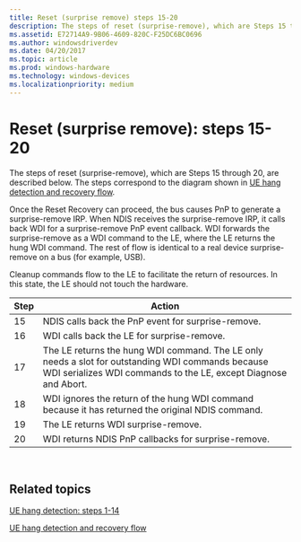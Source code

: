 ```yaml
---
title: Reset (surprise remove) steps 15-20
description: The steps of reset (surprise-remove), which are Steps 15 through 20, are described below. The steps correspond to the diagram shown in UE hang detection and recovery flow.
ms.assetid: E72714A9-9B06-4609-820C-F25DC6BC0696
ms.author: windowsdriverdev
ms.date: 04/20/2017
ms.topic: article
ms.prod: windows-hardware
ms.technology: windows-devices
ms.localizationpriority: medium
---
```


# Reset (surprise remove): steps 15-20


The steps of reset (surprise-remove), which are Steps 15 through 20, are described below. The steps correspond to the diagram shown in [UE hang detection and recovery flow](wdi-ue-hang-detection-and-recovery-flow.md).

Once the Reset Recovery can proceed, the bus causes PnP to generate a surprise-remove IRP. When NDIS receives the surprise-remove IRP, it calls back WDI for a surprise-remove PnP event callback. WDI forwards the surprise-remove as a WDI command to the LE, where the LE returns the hung WDI command. The rest of flow is identical to a real device surprise-remove on a bus (for example, USB).

Cleanup commands flow to the LE to facilitate the return of resources. In this state, the LE should not touch the hardware.

| Step | Action                                                                                                                                                               |
|------|----------------------------------------------------------------------------------------------------------------------------------------------------------------------|
| 15   | NDIS calls back the PnP event for surprise-remove.                                                                                                                   |
| 16   | WDI calls back the LE for surprise-remove.                                                                                                                           |
| 17   | The LE returns the hung WDI command. The LE only needs a slot for outstanding WDI commands because WDI serializes WDI commands to the LE, except Diagnose and Abort. |
| 18   | WDI ignores the return of the hung WDI command because it has returned the original NDIS command.                                                                    |
| 19   | The LE returns WDI surprise-remove.                                                                                                                                  |
| 20   | WDI returns NDIS PnP callbacks for surprise-remove.                                                                                                                  |

 

## Related topics


[UE hang detection: steps 1-14](wdi-ue-hang-detection--step-1-to-step-14.md)

[UE hang detection and recovery flow](wdi-ue-hang-detection-and-recovery-flow.md)

 

 







